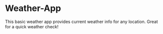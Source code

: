 # Weather-App
This basic weather app provides current weather info for any location. Great for a quick weather check!
